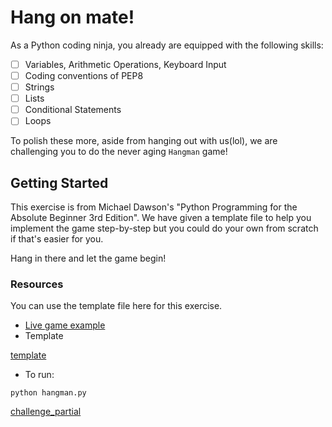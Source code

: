 # Hang on mate!

As a Python coding ninja, you already are equipped with the following skills:
- [ ] Variables, Arithmetic Operations, Keyboard Input
- [ ] Coding conventions of PEP8
- [ ] Strings
- [ ] Lists
- [ ] Conditional Statements
- [ ] Loops

To polish these more, aside from hanging out with us(lol), we are challenging you to do the never aging `Hangman` game!

## Getting Started

This exercise is from Michael Dawson's "Python Programming for the Absolute Beginner 3rd Edition".
We have given a template file to help you implement the game step-by-step but you could do your own from scratch
if that's easier for you.

Hang in there and let the game begin!

### Resources

You can use the template file here for this exercise.

* [Live game example](https://drive.google.com/open?id=1CLafYAmaxWOvoUkOJvfx94dHEp87CnqT)
* Template

[template](hangman.py ':include :type=code python')

* To run:

```shell
python hangman.py
```

[challenge_partial](../../../challenge_partial.md ':include')
